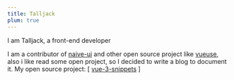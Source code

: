 ```yaml
---
title: Talljack
plum: true
---
```


I am Talljack, a front-end developer

I am a contributor of [naive-ui](https://github.com/TuSimple/naive-ui) and other open source project like [vueuse](https://github.com/vueuse/vueuse), also i like read some open project, so I decided to write a blog to document it.
My open source project: [
  [vue-3-snippets](https://github.com/Talljack/vue3-snippets)
]
